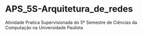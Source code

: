 # APS_5S-Arquitetura_de_redes
Atividade Pratica Supervisionada do 5º Semestre de Ciências da Computação na Universidade Paulista
